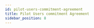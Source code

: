 ```yaml
---
id: pilot-users-commitment-agreement
title: Pilot Users commitment Agreement
sidebar_position: 8
---
```

